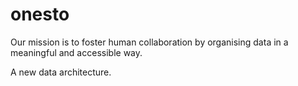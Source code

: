 # onesto
 

Our mission is to foster human collaboration by organising data in a meaningful and accessible way.

A new data architecture.
